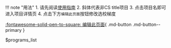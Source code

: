 !!! note "用法"
       1. 请先阅读[使用指南](使用指南.md)
       2. 斜体代表非CS title项目
       3. 点击项目名即可进入项目详情页
       4. 点击下方`编辑此页面`按钮修改选校梯度

[:fontawesome-solid-pen-to-square: 编辑此页面](https://github.com/CS-Masters-Application/CS-Masters-Application.github.io/edit/master/programs_list.yml){ .md-button .md-button--primary }

$programs_list
